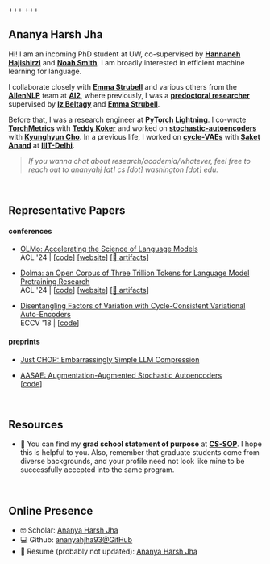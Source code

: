 +++
+++

## Ananya Harsh Jha

<!-- Hi! I am a first-year PhD student at UW, co-supervised by [**Hannaneh Hajishirzi**](https://homes.cs.washington.edu/~hannaneh/) and [**Noah Smith**](https://nasmith.github.io/).
I am a member of the [**H2Lab**](https://h2lab.cs.washington.edu/) and [**Noah's Ark**](https://noahs-ark.github.io/). \
I am broadly interested in efficient machine learning for language.<br /> -->

Hi! I am an incoming PhD student at UW, co-supervised by [**Hannaneh Hajishirzi**](https://homes.cs.washington.edu/~hannaneh/) and [**Noah Smith**](https://nasmith.github.io/).
I am broadly interested in efficient machine learning for language.<br />

I collaborate closely with [**Emma Strubell**](https://strubell.github.io/) and various others from the [**AllenNLP**](https://allenai.org/allennlp) team at [**AI2**](https://allenai.org/), where previously, I was a [**predoctoral researcher**](https://allenai.org/predoctoral-young-investigators) supervised by [**Iz Beltagy**](https://beltagy.net/) and [**Emma Strubell**](https://strubell.github.io/).<br />

Before that, I was a research engineer at [**PyTorch Lightning**](https://github.com/Lightning-AI/lightning). I co-wrote [**TorchMetrics**](https://github.com/Lightning-AI/torchmetrics) with [**Teddy Koker**](https://teddykoker.com/) and worked on [**stochastic-autoencoders**](https://arxiv.org/pdf/2107.12329.pdf) with [**Kyunghyun Cho**](https://www.kyunghyuncho.me/).
In a previous life, I worked on [**cycle-VAEs**](https://openaccess.thecvf.com/content_ECCV_2018/papers/Ananya_Harsh_Jha_Disentangling_Factors_of_ECCV_2018_paper.pdf) with [**Saket Anand**](https://faculty.iiitd.ac.in/~anands/) at [**IIIT-Delhi**](https://iiitd.ac.in/).<br />

> *If you wanna chat about research/academia/whatever, feel free to reach out to ananyahj [at] cs [dot] washington [dot] edu.*

<br />

## Representative Papers

#### conferences

- [OLMo: Accelerating the Science of Language Models](https://arxiv.org/pdf/2402.00838) \
  ACL '24 | [[code](https://github.com/allenai/OLMo)] [[website](https://allenai.org/olmo)] [[🤗 artifacts](https://huggingface.co/allenai/OLMo-7B)]

- [Dolma: an Open Corpus of Three Trillion Tokens for Language Model Pretraining Research](https://arxiv.org/pdf/2402.00159) \
  ACL '24 | [[code](https://github.com/allenai/dolma)] [[website](https://allenai.org/olmo)] [[🤗 artifacts](https://huggingface.co/datasets/allenai/dolma)]

- [Disentangling Factors of Variation with Cycle-Consistent Variational Auto-Encoders](https://openaccess.thecvf.com/content_ECCV_2018/papers/Ananya_Harsh_Jha_Disentangling_Factors_of_ECCV_2018_paper.pdf) \
  ECCV '18 | [[code](https://github.com/ananyahjha93/cycle-consistent-vae)]

<!-- - [Disentangling Factors of Variation with Cycle-Consistent Variational Auto-Encoders](https://openaccess.thecvf.com/content_ECCV_2018/papers/Ananya_Harsh_Jha_Disentangling_Factors_of_ECCV_2018_paper.pdf) \
  ECCV 2018 | [[code](github.com/ananyahjha93)] [[demo](github.com/ananyahjha93)] [[slides](github.com/ananyahjha93)] [[talk](github.com/ananyahjha93)] [[website](github.com/ananyahjha93)] [[🤗 artifacts](github.com/ananyahjha93)] -->

#### preprints

- [Just CHOP: Embarrassingly Simple LLM Compression](https://arxiv.org/pdf/2305.14864v3)

- [AASAE: Augmentation-Augmented Stochastic Autoencoders](https://arxiv.org/pdf/2107.12329) \
  [[code](https://github.com/Lightning-Universe/paper-AAVAE)]

<br />

## Resources

- 📜 You can find my **grad school statement of purpose** at [**CS-SOP**](https://cs-sop.notion.site/CS-PhD-Statements-of-Purpose-df39955313834889b7ac5411c37b958d?p=2dda63bcbc8a4650bf41845f08dbb666&pm=s).
I hope this is helpful to you. Also, remember that graduate students come from diverse backgrounds, and your profile need not look like mine to be successfully accepted into the same program.

<br />

## Online Presence

- 🤓 Scholar: [Ananya Harsh Jha](https://scholar.google.com/citations?user=USRgM88AAAAJ&hl=en)
- 💻 Github: [ananyahjha93@GitHub](https://github.com/ananyahjha93)
- 📄 Resume (probably not updated): [Ananya Harsh Jha](resume/resume_ananya.pdf)